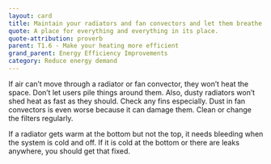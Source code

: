 ```yaml
---
layout: card
title: Maintain your radiators and fan convectors and let them breathe
quote: A place for everything and everything in its place.
quote-attribution: proverb
parent: T1.6 - Make your heating more efficient
grand_parent: Energy Efficiency Improvements 
category: Reduce energy demand
---
```


<p>If air can’t move through a radiator or fan convector, they won’t heat the space.  Don’t let users pile things around them.  Also, dusty radiators won’t shed heat as fast as they should.  Check any fins especially. Dust in fan convectors is even worse because it can damage them.  Clean or change the filters regularly. </p><p>If a radiator gets warm at the bottom but not the top, it needs bleeding when the system is cold and off.  If it is cold at the bottom or there are leaks anywhere,  you should get that fixed.  </p> 

